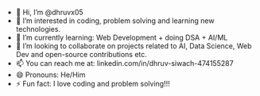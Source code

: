 - 👋 Hi, I’m @dhruvx05
- 👀 I’m interested in coding, problem solving and learning new technologies.
- 🌱 I’m currently learning: Web Development + doing DSA + AI/ML
- 💞️ I’m looking to collaborate on projects related to AI, Data Science, Web Dev and open-source contributions etc.
- 📫 You can reach me at: linkedin.com/in/dhruv-siwach-474155287
- 😄 Pronouns: He/Him
- ⚡ Fun fact: I love coding and problem solving!!!
